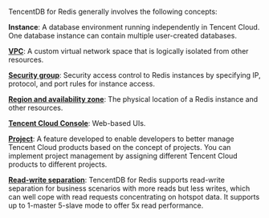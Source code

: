 
TencentDB for Redis generally involves the following concepts:

**Instance**: A database environment running independently in Tencent Cloud. One database instance can contain multiple user-created databases.

[**VPC**](http://intl.cloud.tencent.com/document/product/215/535): A custom virtual network space that is logically isolated from other resources.

[**Security group**](https://intl.cloud.tencent.com/document/product/239/31945): Security access control to Redis instances by specifying IP, protocol, and port rules for instance access.

[**Region and availability zone**](http://intl.cloud.tencent.com/document/product/239/4106): The physical location of a Redis instance and other resources.

[**Tencent Cloud Console**](https://console.cloud.tencent.com/cdb): Web-based UIs.

[**Project**](http://intl.cloud.tencent.com/document/product/378/10863): A feature developed to enable developers to better manage Tencent Cloud products based on the concept of projects. You can implement project management by assigning different Tencent Cloud products to different projects.

[**Read-write separation**](https://intl.cloud.tencent.com/document/product/239/31935): TencentDB for Redis supports read-write separation for business scenarios with more reads but less writes, which can well cope with read requests concentrating on hotspot data. It supports up to 1-master 5-slave mode to offer 5x read performance.
